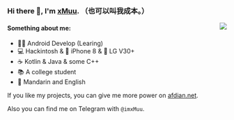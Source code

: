 ### Hi there 👋, I'm [xMuu](https://blog.ilve.me). （也可以叫我成本。）

<img align="right" src="https://github-readme-stats.vercel.app/api?username=xMuu&show_icons=true&hide_border=true&icon_color=586069&title_color=a0a9af">

#### Something about me:
- 👨‍💻 Android Develop (Learing)
- 💻 Hackintosh & 📱 iPhone 8 & 📱 LG V30+
- ☕️ Kotlin & Java & some C++
- 📚 A college student
- 💬 Mandarin and English

If you like my projects, you can give me more power on [afdian.net](https://afdian.net/@imxMuu).

Also you can find me on Telegram with `@imxMuu`.
